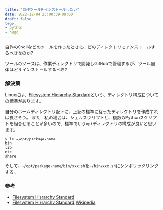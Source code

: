```yaml
---
title: "自作ツールをインストールしたい"
date: 2022-12-04T23:00:39+09:00
draft: false
tags:
- python
- hugo
---
```

自作のShellなどのツールを作ったときに、どのディレクトリにインストールするべきなのか?

ツールのソースは、作業ディレクトリで開発しGitHubで管理するが、ツール自体はどうインストールするべき?

<!--more-->

### 解決策

Linuxには、[Filesystem Hierarchy Standard](https://refspecs.linuxfoundation.org/FHS_3.0/fhs-3.0.html)という、ディレクトリ構成についての標準があります。

自分のホームディレクトリ配下に、上記の標準に従ったディレクトリを作成すれば良さそう。
また、私の場合は、シェルスクリプトと、複数のPythonスクリプトを組合せることが多いので、標準でいう`opt`ディレクトリの構成が良いと思います。

~~~shell
% ls ~/opt/package-name
bin
lib
etc
share
~~~

そして、`~/opt/package-name/bin/xxx.sh`を`~/bin/xxx.sh`にシンボリックリンクする。

### 参考

- [Filesystem Hierarchy Standard](https://refspecs.linuxfoundation.org/FHS_3.0/fhs-3.0.html)
- [Filesystem Hierarchy Standard|Wikipedia](https://ja.wikipedia.org/wiki/Filesystem_Hierarchy_Standard)
